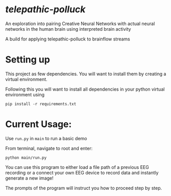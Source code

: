 # *telepathic-polluck*

An exploration into pairing Creative Neural Networks with actual neural networks in the human brain using interpreted brain activity

A build for applying telepathic-polluck to brainflow streams

# Setting up

This project as few dependencies.
You will want to install them by creating a virtual environment.

Following this you will want to install all dependencies in your python virtual environment using

`pip install -r requirements.txt`


# Current Usage:

Use `run.py` in `main` to run a basic demo

From terminal, navigate to root and enter:

    python main/run.py

You can use this program to either load a file path of a previous EEG recording or 
a connect your own EEG device to record data and instantly generate a new image!

The prompts of the program will instruct you how to proceed step by step.